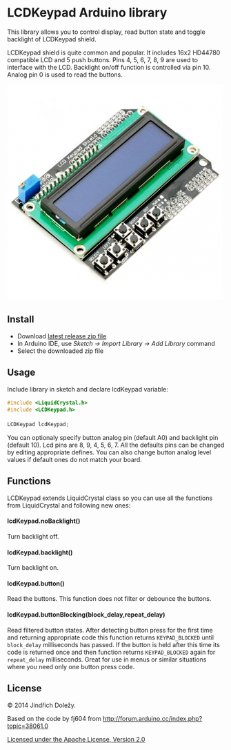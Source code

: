 # LCDKeypad Arduino library

This library allows you to control display, read button state and toggle backlight of LCDKeypad shield. 

LCDKeypad shield is quite common and popular. It includes 16x2 HD44780 compatible LCD and 5 push buttons. Pins 4, 5, 6, 7, 8, 9 are used to interface with the LCD. Backlight on/off function is controlled via pin 10. Analog pin 0 is used to read the buttons.

![alt text](shield.jpg)


## Install

* Download [latest release zip file](releases/latest)
* In Arduino IDE, use _Sketch -> Import Library -> Add Library_ command
* Select the downloaded zip file

## Usage

Include library in sketch and declare lcdKeypad variable:

```c
#include <LiquidCrystal.h>
#include <LCDKeypad.h>

LCDKeypad lcdKeypad;
```

You can optionaly specify button analog pin (default A0) and backlight pin (default 10). Lcd pins are 8, 9, 4, 5, 6, 7. All the defaults pins can be changed by editing appropriate defines. You can also change button analog level values if default ones do not match your board.

## Functions

LCDKeypad extends LiquidCrystal class so you can use all the functions from LiquidCrystal and following new ones:

#### lcdKeypad.noBacklight()

Turn backlight off.

#### lcdKeypad.backlight()

Turn backlight on.

#### lcdKeypad.button()

Read the buttons. This function does not filter or debounce the buttons.

#### lcdKeypad.buttonBlocking(block_delay,repeat_delay)

Read filtered button states. After detecting button press for the first time and returning appropriate code this function returns `KEYPAD_BLOCKED` until `block_delay` milliseconds has passed. If the button is held after this time its code is returned once and then function returns `KEYPAD_BLOCKED` again for `repeat_delay` milliseconds. Great for use in menus or similar situations where you need only one button press code.

## License

&copy; 2014 Jindřich Doležy.

Based on the code by fj604 from http://forum.arduino.cc/index.php?topic=38061.0

[Licensed under the Apache License, Version 2.0](http://www.apache.org/licenses/LICENSE-2.0)